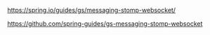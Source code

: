 

https://spring.io/guides/gs/messaging-stomp-websocket/


https://github.com/spring-guides/gs-messaging-stomp-websocket

